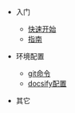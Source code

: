 <!-- docs/_sidebar.md -->

* 入门

	* [快速开始](README.md)
	* [指南](zh-cn/guide)

* 环境配置
	* [git命令](service/git)
	* [docsify配置](service/docsify)

* 其它